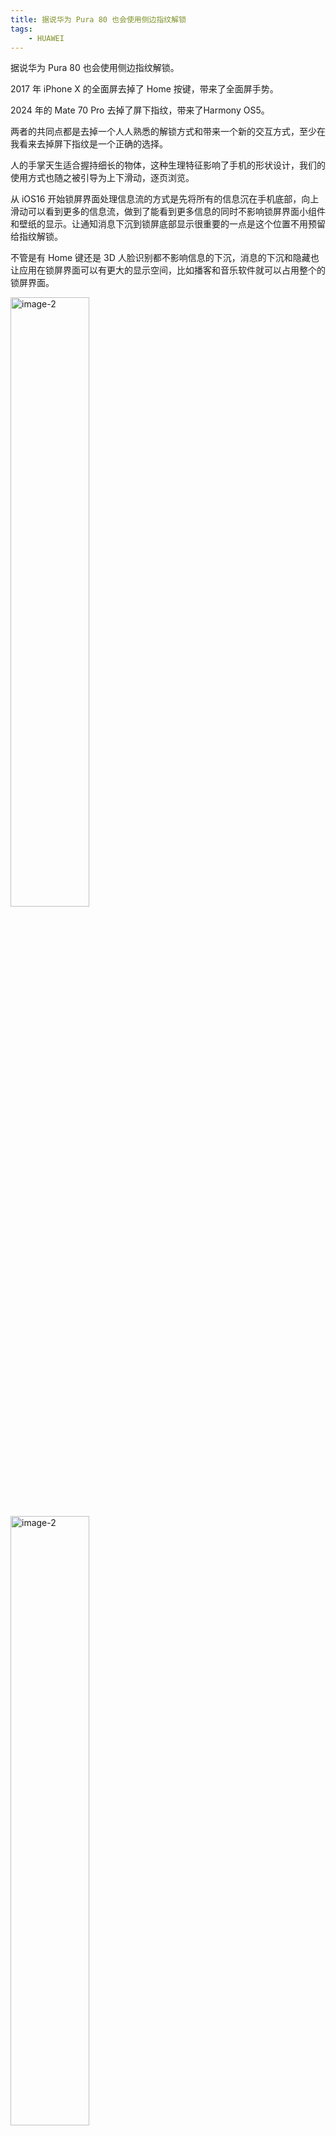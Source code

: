 ```yaml
---
title: 据说华为 Pura 80 也会使用侧边指纹解锁
tags:
    - HUAWEI
---
```


据说华为 Pura 80 也会使用侧边指纹解锁。

2017 年 iPhone X 的全面屏去掉了 Home 按键，带来了全面屏手势。

2024 年的 Mate 70 Pro 去掉了屏下指纹，带来了Harmony OS5。

两者的共同点都是去掉一个人人熟悉的解锁方式和带来一个新的交互方式，至少在我看来去掉屏下指纹是一个正确的选择。

人的手掌天生适合握持细长的物体，这种生理特征影响了手机的形状设计，我们的使用方式也随之被引导为上下滑动，逐页浏览。

从 iOS16 开始锁屏界面处理信息流的方式是先将所有的信息沉在手机底部，向上滑动可以看到更多的信息流，做到了能看到更多信息的同时不影响锁屏界面小组件和壁纸的显示。让通知消息下沉到锁屏底部显示很重要的一点是这个位置不用预留给指纹解锁。

不管是有 Home 键还是 3D 人脸识别都不影响信息的下沉，消息的下沉和隐藏也让应用在锁屏界面可以有更大的显示空间，比如播客和音乐软件就可以占用整个的锁屏界面。

<img src="/img/post/zh/2025-06-08/1.PNG" alt="image-2" width="50%">
<img src="/img/post/zh/2025-06-08/2.PNG" alt="image-2" width="50%">

指纹解锁的位置处于手机的正中间是锁屏界面的黄金位置，使用侧边指纹能释放出被占用的锁屏界面空间去做系统更多系统交互层面的设计。个人更愿意相信使用侧边指纹绝不是省成本的一种方案而是华为对鸿蒙交互上的一种新设计。

[image-1]:	/img/post/zh/2025-06-08/1.PNG
[image-2]:	/img/post/zh/2025-06-08/2.PNG
